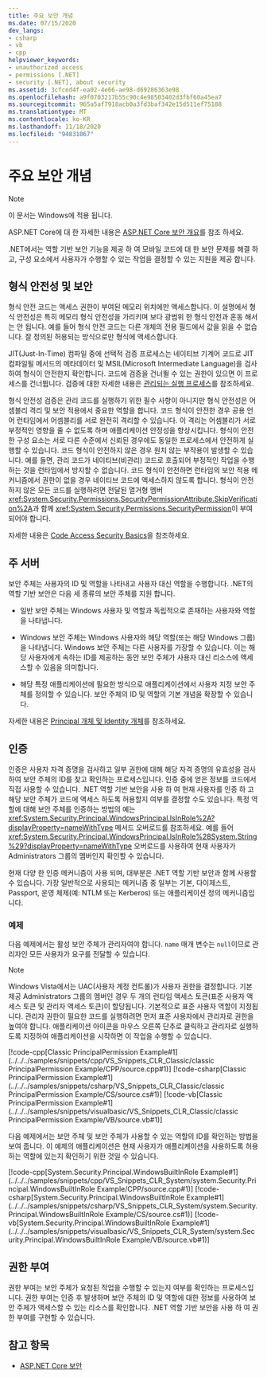 ```yaml
---
title: 주요 보안 개념
ms.date: 07/15/2020
dev_langs:
- csharp
- vb
- cpp
helpviewer_keywords:
- unauthorized access
- permissions [.NET]
- security [.NET], about security
ms.assetid: 3cfced4f-ea02-4e66-ae98-d69286363e98
ms.openlocfilehash: a9f0703217b55c90c4e98503402d3fbf60a45ea7
ms.sourcegitcommit: 965a5af7918acb0a3fd3baf342e15d511ef75188
ms.translationtype: MT
ms.contentlocale: ko-KR
ms.lasthandoff: 11/18/2020
ms.locfileid: "94831067"
---
```

# <a name="key-security-concepts"></a>주요 보안 개념

> [!NOTE]
> 이 문서는 Windows에 적용 됩니다.
>
> ASP.NET Core에 대 한 자세한 내용은 [ASP.NET Core 보안 개요](/aspnet/core/security/)를 참조 하세요.

.NET에서는 역할 기반 보안 기능을 제공 하 여 모바일 코드에 대 한 보안 문제를 해결 하 고, 구성 요소에서 사용자가 수행할 수 있는 작업을 결정할 수 있는 지원을 제공 합니다.  
  
## <a name="type-safety-and-security"></a>형식 안전성 및 보안  

형식 안전 코드는 액세스 권한이 부여된 메모리 위치에만 액세스합니다. 이 설명에서 형식 안전성은 특히 메모리 형식 안전성을 가리키며 보다 광범위 한 형식 안전과 혼동 해서는 안 됩니다. 예를 들어 형식 안전 코드는 다른 개체의 전용 필드에서 값을 읽을 수 없습니다. 잘 정의된 허용되는 방식으로만 형식에 액세스합니다.  
  
JIT(Just-In-Time) 컴파일 중에 선택적 검증 프로세스는 네이티브 기계어 코드로 JIT 컴파일될 메서드의 메타데이터 및 MSIL(Microsoft Intermediate Language)을 검사하여 형식이 안전한지 확인합니다. 코드에 검증을 건너뛸 수 있는 권한이 있으면 이 프로세스를 건너뜁니다. 검증에 대한 자세한 내용은 [관리되는 실행 프로세스](../managed-execution-process.md)를 참조하세요.  
  
형식 안전성 검증은 관리 코드를 실행하기 위한 필수 사항이 아니지만 형식 안전성은 어셈블리 격리 및 보안 적용에서 중요한 역할을 합니다. 코드 형식이 안전한 경우 공용 언어 런타임에서 어셈블리를 서로 완전히 격리할 수 있습니다. 이 격리는 어셈블리가 서로 부정적인 영향을 줄 수 없도록 하며 애플리케이션 안정성을 향상시킵니다. 형식이 안전한 구성 요소는 서로 다른 수준에서 신뢰된 경우에도 동일한 프로세스에서 안전하게 실행할 수 있습니다. 코드 형식이 안전하지 않은 경우 원치 않는 부작용이 발생할 수 있습니다. 예를 들면, 관리 코드가 네이티브(비관리) 코드로 호출되어 부정적인 작업을 수행하는 것을 런타임에서 방지할 수 없습니다. 코드 형식이 안전하면 런타임의 보안 적용 메커니즘에서 권한이 없을 경우 네이티브 코드에 액세스하지 않도록 합니다. 형식이 안전하지 않은 모든 코드를 실행하려면 전달된 열거형 멤버 <xref:System.Security.Permissions.SecurityPermissionAttribute.SkipVerification%2A>과 함께 <xref:System.Security.Permissions.SecurityPermission>이 부여되어야 합니다.  
  
자세한 내용은 [Code Access Security Basics](../../framework/misc/code-access-security-basics.md)을 참조하세요.  
  
## <a name="principal"></a>주 서버  

보안 주체는 사용자의 ID 및 역할을 나타내고 사용자 대신 역할을 수행합니다. .NET의 역할 기반 보안은 다음 세 종류의 보안 주체를 지원 합니다.  
  
- 일반 보안 주체는 Windows 사용자 및 역할과 독립적으로  존재하는 사용자와 역할을 나타냅니다.  
  
- Windows 보안 주체는 Windows 사용자와 해당 역할(또는 해당 Windows 그룹)을 나타냅니다. Windows 보안 주체는 다른 사용자를 가장할 수 있습니다. 이는 해당 사용자에게 속하는 ID를 제공하는 동안 보안 주체가 사용자 대신 리소스에 액세스할 수 있음을 의미합니다.  
  
- 해당 특정 애플리케이션에 필요한 방식으로 애플리케이션에서 사용자 지정 보안 주체를 정의할 수 있습니다. 보안 주체의 ID 및 역할의 기본 개념을 확장할 수 있습니다.  
  
자세한 내용은 [Principal 개체 및 Identity 개체](principal-and-identity-objects.md)를 참조하세요.  
  
## <a name="authentication"></a>인증  
인증은 사용자 자격 증명을 검사하고 일부 권한에 대해 해당 자격 증명의 유효성을 검사하여 보안 주체의 ID를 찾고 확인하는 프로세스입니다. 인증 중에 얻은 정보를 코드에서 직접 사용할 수 있습니다. .NET 역할 기반 보안을 사용 하 여 현재 사용자를 인증 하 고 해당 보안 주체가 코드에 액세스 하도록 허용할지 여부를 결정할 수도 있습니다. 특정 역할에 대해 보안 주체를 인증하는 방법의 예는 <xref:System.Security.Principal.WindowsPrincipal.IsInRole%2A?displayProperty=nameWithType> 메서드 오버로드를 참조하세요. 예를 들어 <xref:System.Security.Principal.WindowsPrincipal.IsInRole%28System.String%29?displayProperty=nameWithType> 오버로드를 사용하여 현재 사용자가 Administrators 그룹의 멤버인지 확인할 수 있습니다.  
  
현재 다양 한 인증 메커니즘이 사용 되며, 대부분은 .NET 역할 기반 보안과 함께 사용할 수 있습니다. 가장 일반적으로 사용되는 메커니즘 중 일부는 기본, 다이제스트, Passport, 운영 체제(예: NTLM 또는 Kerberos) 또는 애플리케이션 정의 메커니즘입니다.  
  
### <a name="example"></a>예제  

다음 예제에서는 활성 보안 주체가 관리자여야 합니다. `name` 매개 변수는 `null`이므로 관리자인 모든 사용자가 요구를 전달할 수 있습니다.  
  
> [!NOTE]
> Windows Vista에서는 UAC(사용자 계정 컨트롤)가 사용자 권한을 결정합니다. 기본 제공 Administrators 그룹의 멤버인 경우 두 개의 런타임 액세스 토큰(표준 사용자 액세스 토큰 및 관리자 액세스 토큰)이 할당됩니다. 기본적으로 표준 사용자 역할이 지정됩니다. 관리자 권한이 필요한 코드를 실행하려면 먼저 표준 사용자에서 관리자로 권한을 높여야 합니다. 애플리케이션 아이콘을 마우스 오른쪽 단추로 클릭하고 관리자로 실행하도록 지정하여 애플리케이션을 시작하면 이 작업을 수행할 수 있습니다.  
  
 [!code-cpp[Classic PrincipalPermission Example#1](../../../samples/snippets/cpp/VS_Snippets_CLR_Classic/classic PrincipalPermission Example/CPP/source.cpp#1)]
 [!code-csharp[Classic PrincipalPermission Example#1](../../../samples/snippets/csharp/VS_Snippets_CLR_Classic/classic PrincipalPermission Example/CS/source.cs#1)]
 [!code-vb[Classic PrincipalPermission Example#1](../../../samples/snippets/visualbasic/VS_Snippets_CLR_Classic/classic PrincipalPermission Example/VB/source.vb#1)]  
  
 다음 예제에서는 보안 주체 및 보안 주체가 사용할 수 있는 역할의 ID를 확인하는 방법을 보여 줍니다. 이 예제의 애플리케이션은 현재 사용자가 애플리케이션을 사용하도록 허용하는 역할에 있는지 확인하기 위한 것일 수 있습니다.  
  
 [!code-cpp[System.Security.Principal.WindowsBuiltInRole Example#1](../../../samples/snippets/cpp/VS_Snippets_CLR_System/system.Security.Principal.WindowsBuiltInRole Example/CPP/source.cpp#1)]
 [!code-csharp[System.Security.Principal.WindowsBuiltInRole Example#1](../../../samples/snippets/csharp/VS_Snippets_CLR_System/system.Security.Principal.WindowsBuiltInRole Example/CS/source.cs#1)]
 [!code-vb[System.Security.Principal.WindowsBuiltInRole Example#1](../../../samples/snippets/visualbasic/VS_Snippets_CLR_System/system.Security.Principal.WindowsBuiltInRole Example/VB/source.vb#1)]  
  
## <a name="authorization"></a>권한 부여  

권한 부여는 보안 주체가 요청된 작업을 수행할 수 있는지 여부를 확인하는 프로세스입니다. 권한 부여는 인증 후 발생하며 보안 주체의 ID 및 역할에 대한 정보를 사용하여 보안 주체가 액세스할 수 있는 리소스를 확인합니다. .NET 역할 기반 보안을 사용 하 여 권한 부여를 구현할 수 있습니다.

## <a name="see-also"></a>참고 항목

- [ASP.NET Core 보안](/aspnet/core/security/)
